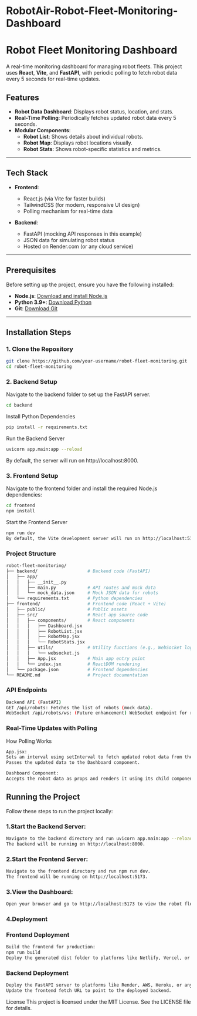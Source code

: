 # RobotAir-Robot-Fleet-Monitoring-Dashboard
# Robot Fleet Monitoring Dashboard

A real-time monitoring dashboard for managing robot fleets. This project uses **React**, **Vite**, and **FastAPI**, with periodic polling to fetch robot data every 5 seconds for real-time updates.

## Features

- **Robot Data Dashboard**: Displays robot status, location, and stats.
- **Real-Time Polling**: Periodically fetches updated robot data every 5 seconds.
- **Modular Components**:
  - **Robot List**: Shows details about individual robots.
  - **Robot Map**: Displays robot locations visually.
  - **Robot Stats**: Shows robot-specific statistics and metrics.

---

## Tech Stack

- **Frontend**:
  - React.js (via Vite for faster builds)
  - TailwindCSS (for modern, responsive UI design)
  - Polling mechanism for real-time data

- **Backend**:
  - FastAPI (mocking API responses in this example)
  - JSON data for simulating robot status
  - Hosted on Render.com (or any cloud service)

---

## Prerequisites

Before setting up the project, ensure you have the following installed:

- **Node.js**: [Download and install Node.js](https://nodejs.org/)
- **Python 3.9+**: [Download Python](https://www.python.org/)
- **Git**: [Download Git](https://git-scm.com/)

---

## Installation Steps

### 1. Clone the Repository

```bash
git clone https://github.com/your-username/robot-fleet-monitoring.git
cd robot-fleet-monitoring
```

### 2. Backend Setup
Navigate to the backend folder to set up the FastAPI server.

``` bash
cd backend
```
Install Python Dependencies
```bash
pip install -r requirements.txt
```
Run the Backend Server
```bash
uvicorn app.main:app --reload
```
By default, the server will run on http://localhost:8000.

### 3. Frontend Setup
Navigate to the frontend folder and install the required Node.js dependencies:

```bash
cd frontend
npm install
```
Start the Frontend Server
```bash
npm run dev
By default, the Vite development server will run on http://localhost:5173.
```

### Project Structure
```bash
robot-fleet-monitoring/
├── backend/                   # Backend code (FastAPI)
│   ├── app/
│   │   ├── __init__.py
│   │   ├── main.py            # API routes and mock data
│   │   └── mock_data.json     # Mock JSON data for robots
│   └── requirements.txt       # Python dependencies
├── frontend/                  # Frontend code (React + Vite)
│   ├── public/                # Public assets
│   ├── src/                   # React app source code
│   │   ├── components/        # React components
│   │   │   ├── Dashboard.jsx
│   │   │   ├── RobotList.jsx
│   │   │   ├── RobotMap.jsx
│   │   │   └── RobotStats.jsx
│   │   ├── utils/             # Utility functions (e.g., WebSocket logic)
│   │   │   └── websocket.js
│   │   ├── App.jsx            # Main app entry point
│   │   └── index.jsx          # ReactDOM rendering
│   └── package.json           # Frontend dependencies
└── README.md                  # Project documentation

```
### API Endpoints
```bash
Backend API (FastAPI)
GET /api/robots: Fetches the list of robots (mock data).
WebSocket /api/robots/ws: (Future enhancement) WebSocket endpoint for real-time updates.
```
### Real-Time Updates with Polling
How Polling Works
```bash
App.jsx:
Sets an interval using setInterval to fetch updated robot data from the backend every 5 seconds.
Passes the updated data to the Dashboard component.

Dashboard Component:
Accepts the robot data as props and renders it using its child components (RobotList, RobotMap, RobotStats).
```
## Running the Project
Follow these steps to run the project locally:

### 1.Start the Backend Server:
```bash
Navigate to the backend directory and run uvicorn app.main:app --reload.
The backend will be running on http://localhost:8000.
```
### 2.Start the Frontend Server:
```bash
Navigate to the frontend directory and run npm run dev.
The frontend will be running on http://localhost:5173.
```
### 3.View the Dashboard:
```bash
Open your browser and go to http://localhost:5173 to view the robot fleet monitoring dashboard.
```
### 4.Deployment
### Frontend Deployment
```bash
Build the frontend for production:
npm run build
Deploy the generated dist folder to platforms like Netlify, Vercel, or GitHub Pages.
```
### Backend Deployment
```bash
Deploy the FastAPI server to platforms like Render, AWS, Heroku, or any other cloud service.
Update the frontend fetch URL to point to the deployed backend.
```


License
This project is licensed under the MIT License. See the LICENSE file for details.
